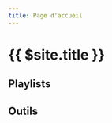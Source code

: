 ```yaml
---
title: Page d'accueil
---
```


<Hero>

# {{ $site.title }}

</Hero>

<Section>

## Playlists

<Pages dir="playlists" />


</Section>

<Section>

## Outils

</Section>
